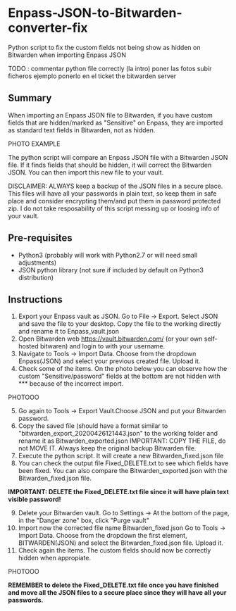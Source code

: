 # Enpass-JSON-to-Bitwarden-converter-fix
Python script to fix the custom fields not being show as hidden on Bitwarden when importing Enpass JSON

TODO :  commentar python file correctly (la intro)
poner las fotos
subir ficheros ejemplo
ponerlo en el ticket the bitwarden server


## Summary
When importing an Enpass JSON file to Bitwarden, if you have custom fields that are hidden/marked as "Sensitive" on Enpass, they are imported as standard text fields in Bitwarden, not as hidden.

PHOTO EXAMPLE

The python script will compare an Enpass JSON file with a Bitwarden JSON file. If it finds fields that should be hidden, it will correct the Bitwarden JSON. You can then import this new file to your vault.

DISCLAIMER: ALWAYS keep a backup of the JSON files in a secure place. This files will have all your passwords in plain text, so keep them in safe place and consider encrypting them/and put them in password protected zip. 
I do not take resposability of this script messing up or loosing info of your vault. 

## Pre-requisites
- Python3 (probably will work with Python2.7 or will need small adjustments)
- JSON python library (not sure if included by default on Python3 distribution)

## Instructions
1. Export your Enpass vault as JSON. Go to File -> Export. Select JSON and save the file to your desktop. Copy the file to the working directly and rename it to Enpass_vault.json
2. Open Bitwarden web https://vault.bitwarden.com/ (or your own self-hosted bitwaren) and login to with your username.
3. Navigate to Tools → Import Data. Choose from the dropdown Enpass(JSON) and select your previous created file. Upload it.
4. Check some of the items. On the photo below you can observe how the custom "Sensitive/password" fields at the bottom are not hidden with *** because of the incorrect import.


PHOTOOO 


5. Go again to Tools → Export Vault.Choose JSON and put your Bitwarden password.
6. Copy the saved file (should have a format similar to "bitwarden_export_20200426121443.json" to the working folder and rename it as Bitwarden_exported.json
  IMPORTANT: COPY THE FILE, do not MOVE IT. Always keep the original backup Bitwarden file. 
7. Execute the python script. It will create a new Bitwarden_fixed.json file
8. You can check the output file Fixed_DELETE.txt to see which fields have been fixed. You can also compare the Bitwarden_exported.json with the Bitwarden_fixed.json file.

  **IMPORTANT: DELETE the Fixed_DELETE.txt file since it will have plain text visible password!**

9. Delete your Bitwarden vault. Go to Settings → At the bottom of the page, in the "Danger zone" box, click "Purge vault"
10. Import now the corrected file name Bitwarden_fixed.json Go to Tools → Import Data. Choose from the dropdown the first element, BITWARDEN(JSON) and select the Bitwarden_fixed.json file. Upload it.
11. Check again the items. The custom fields should now be correctly hidden when appropiate.

PHOTOOO


**REMEMBER to delete the Fixed_DELETE.txt file once you have finished and move all the JSON files to a secure place since they will have all your passwords.**
